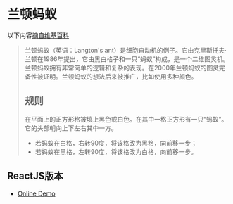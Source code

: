 # 兰顿蚂蚁

以下内容[摘自维基百科](https://zh.wikipedia.org/wiki/%E5%85%B0%E9%A1%BF%E8%9A%82%E8%9A%81)

> 兰顿蚂蚁（英语：Langton's ant）是细胞自动机的例子。它由克里斯托夫·兰顿在1986年提出，它由黑白格子和一只“蚂蚁”构成，是一个二维图灵机。兰顿蚂蚁拥有非常简单的逻辑和复杂的表现。在2000年兰顿蚂蚁的图灵完备性被证明。兰顿蚂蚁的想法后来被推广，比如使用多种颜色。
>
> ## 规则
>
> 在平面上的正方形格被填上黑色或白色。在其中一格正方形有一只“蚂蚁”。它的头部朝向上下左右其中一方。
>
>* 若蚂蚁在白格，右转90度，将该格改为黑格，向前移一步；
>* 若蚂蚁在黑格，左转90度，将该格改为白格，向前移一步。

## ReactJS版本

* [Online Demo](//blog.zhangyu.so/langtonant/index.html)

